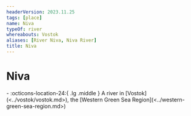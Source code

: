 ```yaml
---
headerVersion: 2023.11.25
tags: [place]
name: Niva
typeOf: river
whereabouts: Vostok
aliases: [River Niva, Niva River]
title: Niva
---
```

# Niva
<div class="grid cards ext-narrow-margin ext-one-column" markdown>
-    :octicons-location-24:{ .lg .middle } A river in [Vostok](<../vostok/vostok.md>), the [Western Green Sea Region](<../western-green-sea-region.md>)  
</div>




